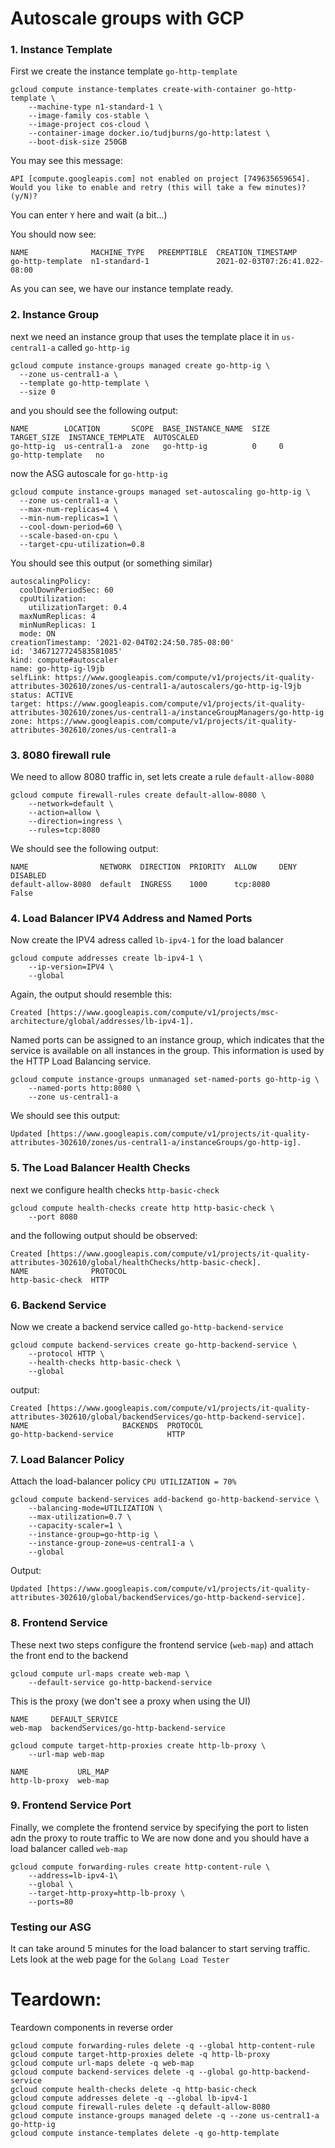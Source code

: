# Autoscale groups with GCP

### 1. Instance Template

First we create the instance template ``go-http-template``
```
gcloud compute instance-templates create-with-container go-http-template \
    --machine-type n1-standard-1 \
    --image-family cos-stable \
    --image-project cos-cloud \
    --container-image docker.io/tudjburns/go-http:latest \
    --boot-disk-size 250GB
```

You may see this message:

```
API [compute.googleapis.com] not enabled on project [749635659654]. 
Would you like to enable and retry (this will take a few minutes)? 
(y/N)? 

```
You can enter ``Y`` here and wait (a bit...)

You should now see:

```
NAME              MACHINE_TYPE   PREEMPTIBLE  CREATION_TIMESTAMP
go-http-template  n1-standard-1               2021-02-03T07:26:41.022-08:00
```
As you can see, we have our instance template ready.

### 2. Instance Group

next we need an instance group that  uses the template place it in ``us-central1-a`` called ``go-http-ig``

```
gcloud compute instance-groups managed create go-http-ig \
  --zone us-central1-a \
  --template go-http-template \
  --size 0
```
and you should see the following output:

```
NAME        LOCATION       SCOPE  BASE_INSTANCE_NAME  SIZE  TARGET_SIZE  INSTANCE_TEMPLATE  AUTOSCALED
go-http-ig  us-central1-a  zone   go-http-ig          0     0            go-http-template   no
```

now the ASG autoscale for ``go-http-ig``

```
gcloud compute instance-groups managed set-autoscaling go-http-ig \
  --zone us-central1-a \
  --max-num-replicas=4 \
  --min-num-replicas=1 \
  --cool-down-period=60 \
  --scale-based-on-cpu \
  --target-cpu-utilization=0.8
```

You should see this output (or something similar)

```
autoscalingPolicy:
  coolDownPeriodSec: 60
  cpuUtilization:
    utilizationTarget: 0.4
  maxNumReplicas: 4
  minNumReplicas: 1
  mode: ON
creationTimestamp: '2021-02-04T02:24:50.785-08:00'
id: '3467127724583581085'
kind: compute#autoscaler
name: go-http-ig-l9jb
selfLink: https://www.googleapis.com/compute/v1/projects/it-quality-attributes-302610/zones/us-central1-a/autoscalers/go-http-ig-l9jb
status: ACTIVE
target: https://www.googleapis.com/compute/v1/projects/it-quality-attributes-302610/zones/us-central1-a/instanceGroupManagers/go-http-ig
zone: https://www.googleapis.com/compute/v1/projects/it-quality-attributes-302610/zones/us-central1-a
```

### 3. 8080 firewall rule

We need to allow 8080 traffic in, set lets 
create a rule ``default-allow-8080``

```
gcloud compute firewall-rules create default-allow-8080 \
    --network=default \
    --action=allow \
    --direction=ingress \
    --rules=tcp:8080
```

We should see the following output:

```
NAME                NETWORK  DIRECTION  PRIORITY  ALLOW     DENY  DISABLED
default-allow-8080  default  INGRESS    1000      tcp:8080        False
```

### 4. Load Balancer IPV4 Address and Named Ports

Now create the IPV4 adress called ``lb-ipv4-1`` for the load balancer

```
gcloud compute addresses create lb-ipv4-1 \
    --ip-version=IPV4 \
    --global
```
Again, the output should resemble this:
```
Created [https://www.googleapis.com/compute/v1/projects/msc-architecture/global/addresses/lb-ipv4-1].
```

Named ports can be assigned to an instance group, which indicates 
that the service is available on all instances in the group. 
This information is used by the HTTP Load Balancing service.

```
gcloud compute instance-groups unmanaged set-named-ports go-http-ig \
    --named-ports http:8080 \
    --zone us-central1-a
```

We should see this output:

```
Updated [https://www.googleapis.com/compute/v1/projects/it-quality-attributes-302610/zones/us-central1-a/instanceGroups/go-http-ig].
```

### 5. The Load Balancer Health Checks

next we configure health checks ``http-basic-check``
```
gcloud compute health-checks create http http-basic-check \
    --port 8080
```

and the following output should be observed:

```
Created [https://www.googleapis.com/compute/v1/projects/it-quality-attributes-302610/global/healthChecks/http-basic-check].
NAME              PROTOCOL
http-basic-check  HTTP
```

### 6. Backend Service

Now we create a backend service called ``go-http-backend-service``
```
gcloud compute backend-services create go-http-backend-service \
    --protocol HTTP \
    --health-checks http-basic-check \
    --global
```

output: 
```
Created [https://www.googleapis.com/compute/v1/projects/it-quality-attributes-302610/global/backendServices/go-http-backend-service].
NAME                     BACKENDS  PROTOCOL
go-http-backend-service            HTTP
```

### 7. Load Balancer Policy

Attach the load-balancer policy ``CPU UTILIZATION = 70%``

```
gcloud compute backend-services add-backend go-http-backend-service \
    --balancing-mode=UTILIZATION \
    --max-utilization=0.7 \
    --capacity-scaler=1 \
    --instance-group=go-http-ig \
    --instance-group-zone=us-central1-a \
    --global
```
Output:
```
Updated [https://www.googleapis.com/compute/v1/projects/it-quality-attributes-302610/global/backendServices/go-http-backend-service].
```

### 8. Frontend Service

These next two steps configure the frontend service 
(``web-map``) and attach the front end to the backend
```
gcloud compute url-maps create web-map \
    --default-service go-http-backend-service
```
This is the proxy (we don't see a proxy when using the UI)

```
NAME     DEFAULT_SERVICE
web-map  backendServices/go-http-backend-service
```

```
gcloud compute target-http-proxies create http-lb-proxy \
    --url-map web-map
```

```
NAME           URL_MAP
http-lb-proxy  web-map
```

### 9. Frontend Service Port

Finally, we complete the frontend service by specifying
the port to listen adn the proxy to route traffic to
We are now done and you should have a load balancer
called ``web-map``
```
gcloud compute forwarding-rules create http-content-rule \
    --address=lb-ipv4-1\
    --global \
    --target-http-proxy=http-lb-proxy \
    --ports=80
```
### Testing our ASG

It can take around 5 minutes for the load balancer to start serving traffic. Lets look at the web page for the ``Golang Load Tester``

# Teardown:
Teardown components in reverse order
```
gcloud compute forwarding-rules delete -q --global http-content-rule 
gcloud compute target-http-proxies delete -q http-lb-proxy
gcloud compute url-maps delete -q web-map
gcloud compute backend-services delete -q --global go-http-backend-service 
gcloud compute health-checks delete -q http-basic-check
gcloud compute addresses delete -q --global lb-ipv4-1
gcloud compute firewall-rules delete -q default-allow-8080
gcloud compute instance-groups managed delete -q --zone us-central1-a go-http-ig
gcloud compute instance-templates delete -q go-http-template
```
